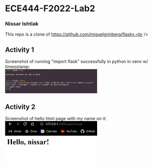 # ECE444-F2022-Lab2
### Nissar Ishtiak
This repo is a clone of https://github.com/miguelgrinberg/flasky.<br /><br />

## Activity 1
Screenshot of running "import flask" successfully in python in venv w/ timesstamp:<br />
<img
  src="screenshots\a1.png"
  style="display: inline-block; margin: 0 auto; max-width: 300px"><br />

## Activity 2
Screenshot of hello html page with my name on it:<br />
<img
  src="screenshots\a2.png"
  style="display: inline-block; margin: 0 auto; max-width: 300px"><br />